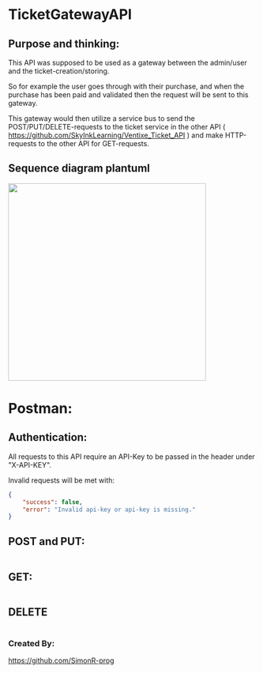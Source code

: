 # TicketGatewayAPI

## Purpose and thinking:

This API was supposed to be used as a gateway between the admin/user and the ticket-creation/storing. 

So for example the user goes through with their purchase, and when the purchase has been paid and validated then the request will be sent to this gateway. 

This gateway would then utilize a service bus to send the POST/PUT/DELETE-requests to the ticket service in the other API ( https://github.com/SkyInkLearning/Ventixe_Ticket_API ) and make HTTP-requests to the other API for GET-requests.

## Sequence diagram plantuml

<img src="https://github.com/user-attachments/assets/7e53239a-6069-4711-956e-a50d07885ad2" width="400">

# Postman:

## Authentication:

All requests to this API require an API-Key to be passed in the header under "X-API-KEY". 

Invalid requests will be met with:

```json
{
    "success": false,
    "error": "Invalid api-key or api-key is missing."
}
```

## POST and PUT: 


```json

```


## GET:


```json

```

## DELETE


```json

```



### Created By:

https://github.com/SimonR-prog

